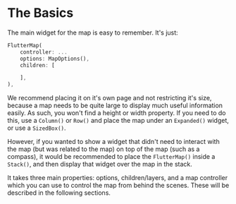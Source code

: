 # The Basics

The main widget for the map is easy to remember. It's just:

```dart
FlutterMap(
    controller: ...
    options: MapOptions(),
    children: [

    ],
),
```

We recommend placing it on it's own page and not restricting it's size, because a map needs to be quite large to display much useful information easily. As such, you won't find a height or width property. If you need to do this, use a `Column()` or `Row()` and place the map under an `Expanded()` widget, or use a `SizedBox()`.

However, if you wanted to show a widget that didn't need to interact with the map (but was related to the map) on top of the map (such as a compass), it would be recommended to place the `FlutterMap()` inside a `Stack()`, and then display that widget over the map in the stack.

It takes three main properties: options, children/layers, and a map controller which you can use to control the map from behind the scenes. These will be described in the following sections.
